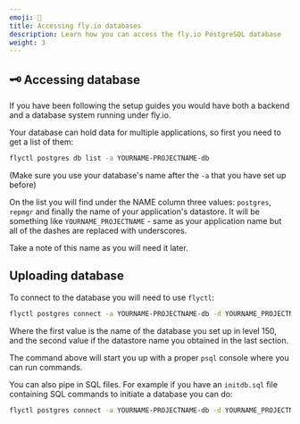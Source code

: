 ```yaml
---
emoji: 🚀
title: Accessing fly.io databases
description: Learn how you can access the fly.io PostgreSQL database
weight: 3
---
```


## 🗝️ Accessing database

If you have been following the setup guides you would have both a backend and a database system running under fly.io.

Your database can hold data for multiple applications, so first you need to get a list of them:

```bash
flyctl postgres db list -a YOURNAME-PROJECTNAME-db
```

(Make sure you use your database's name after the `-a` that you have set up before)

On the list you will find under the NAME column three values: `postgres`, `repmgr` and finally the name of your application's datastore. It will be something like `YOURNAME_PROJECTNAME` - same as your application name but all of the dashes are replaced with underscores.

Take a note of this name as you will need it later.

## Uploading database

To connect to the database you will need to use `flyctl`:

```bash
flyctl postgres connect -a YOURNAME-PROJECTNAME-db -d YOURNAME_PROJECTNAME
```

Where the first value is the name of the database you set up in level 150, and the second value if the datastore name you obtained in the last section.

The command above will start you up with a proper `psql` console where you can run commands.

You can also pipe in SQL files. For example if you have an `initdb.sql` file containing SQL commands to initiate a database you can do:

```bash
flyctl postgres connect -a YOURNAME-PROJECTNAME-db -d YOURNAME_PROJECTNAME < initdb.sql
```

